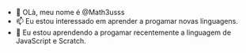 - 👋 OLà, meu nome é @Math3usss
- 📫 Eu estou interessado em aprender a progamar novas linguagens.
- 🌱 Eu estou aprendendo a progamar recentemente a linguagem de JavaScript e Scratch.

